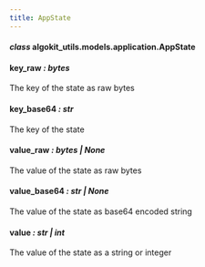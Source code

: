 ```yaml
---
title: AppState
---
```

#### *class* algokit_utils.models.application.AppState

#### key_raw *: bytes*

The key of the state as raw bytes

#### key_base64 *: str*

The key of the state

#### value_raw *: bytes | None*

The value of the state as raw bytes

#### value_base64 *: str | None*

The value of the state as base64 encoded string

#### value *: str | int*

The value of the state as a string or integer